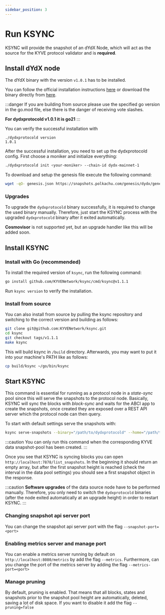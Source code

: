 ```yaml
---
sidebar_position: 3
---
```


# Run KSYNC

KSYNC will provide the snapshot of an dYdX Node, which will act as the source for the KYVE protocol validator and is **required**.

## Install dYdX node

The dYdX binary with the version `v1.0.1` has to be installed.

You can follow the official installation instructions [here](https://docs.dydxprotocol.exchange/validators/running_full_node) or download the binary directly from [here](https://github.com/dydxprotocol/v4-chain/releases/tag/protocol%2Fv1.0.1).

:::danger
If you are building from source please use the specified go version in the go.mod file, else there is the danger of receiving vote slashes.

**For dydxprotocold v1.0.1 it is go21**
:::

You can verify the successful installation with

```
./dydxprotocold version
1.0.1
```

After the successful installation, you need to set up the dydxprotocold config. First choose a moniker and initialize everything:

```bash
./dydxprotocold init <your-moniker> --chain-id dydx-mainnet-1
```

To download and setup the genesis file execute the following command:

```bash
wget -qO- genesis.json https://snapshots.polkachu.com/genesis/dydx/genesis.json | zcat > ~/.dydxprotocol/config/genesis.json
```

### Upgrades

To upgrade the `dydxprotocold` binary successfully, it is required to change the used binary manually.
Therefore, just start the KSYNC process with the upgraded `dydxprotocold` binary after it exited automatically.

**Cosmovisor** is not supported yet, but an upgrade handler like this will be added soon.

## Install KSYNC

### Install with Go (recommended)

To install the required version of `ksync`, run the following command:

```bash
go install github.com/KYVENetwork/ksync/cmd/ksync@v1.1.1
```

Run `ksync version` to verify the installation.

### Install from source

You can also install from source by pulling the ksync repository and switching to the correct version and building
as follows:

```bash
git clone git@github.com:KYVENetwork/ksync.git
cd ksync
git checkout tags/v1.1.1
make ksync
```

This will build ksync in `/build` directory. Afterwards, you may want to put it into your machine's PATH like
as follows:

```bash
cp build/ksync ~/go/bin/ksync
```

## Start KSYNC

This command is essential for running as a protocol node in a _state-sync_ pool since this will serve the snapshots to the
protocol node. Basically, KSYNC will sync the blocks with _block-sync_ and waits for the ABCI app to create the snapshots,
once created they are exposed over a REST API server which the protocol node can then query.

To start with default settings serve the snapshots with:

```bash
ksync serve-snapshots --binary="/path/to/dydxprotocold" --home="/path/to/.dydxprotocol" --chain-id=kaon-1 --block-pool-id=8 --snapshot-pool-id=9 --engine=cometbft
```

:::caution
You can only run this command when the corresponding KYVE data snapshot-pool has been created.
:::

Once you see that KSYNC is syncing blocks you can open `http://localhost:7878/list_snapshots`. In the beginning it should
return an empty array, but after the first snapshot height is reached (check the interval in the data pool settings) you
should see a first snapshot object in the response.

:::caution
**Software upgrades** of the data source node have to be performed manually. Therefore, you only need to switch the `dydxprotocold` binaries (after the node exited automatically at an upgrade height) in order to restart KSYNC.
:::

### Changing snapshot api server port

You can change the snapshot api server port with the flag `--snapshot-port=<port>`

### Enabling metrics server and manage port

You can enable a metrics server running by default on `http://localhost:8080/metrics` by add the flag `--metrics`.
Furthermore, can you change the port of the metrics server by adding the flag `--metrics-port=<port>`

### Manage pruning

By default, pruning is enabled. That means that all blocks, states and snapshots prior to the snapshot pool height
are automatically, deleted, saving a lot of disk space. If you want to disable it add the flag `--pruning=false`
